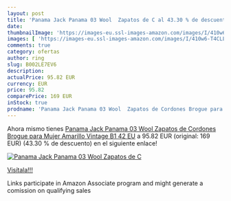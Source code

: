 ```yaml
---
layout: post
title: 'Panama Jack Panama 03 Wool  Zapatos de C al 43.30 % de descuento'
date: 
thumbnailImage: 'https://images-eu.ssl-images-amazon.com/images/I/410w6-T4CLL._SL200_.jpg'
images: [ 'https://images-eu.ssl-images-amazon.com/images/I/410w6-T4CLL._SL200_.jpg' ]
comments: true
category: ofertas
author: ring
slug: B002LE7EV6
description:
actualPrice: 95.82 EUR
currency: EUR
price: 95.82
comparePrice: 169 EUR
inStock: true
prodname: 'Panama Jack Panama 03 Wool  Zapatos de Cordones Brogue para Mujer  Amarillo  Vintage B1   42 EU'
---
```


Ahora mismo tienes [Panama Jack Panama 03 Wool  Zapatos de Cordones Brogue para Mujer  Amarillo  Vintage B1   42 EU](https://www.amazon.es/dp/B002LE7EV6/?tag=tolees-21) a 95.82 EUR (original: 169 EUR) (43.30 %  de descuento) en el siguiente enlace!

[![Panama Jack Panama 03 Wool  Zapatos de C](https://images-eu.ssl-images-amazon.com/images/I/410w6-T4CLL._SL200_.jpg)](https://www.amazon.es/dp/B002LE7EV6/?tag=tolees-21)

[Visítala!!!](https://www.amazon.es/dp/B002LE7EV6/?tag=tolees-21)

Links participate in Amazon Associate program and might generate a comission on qualifying sales
